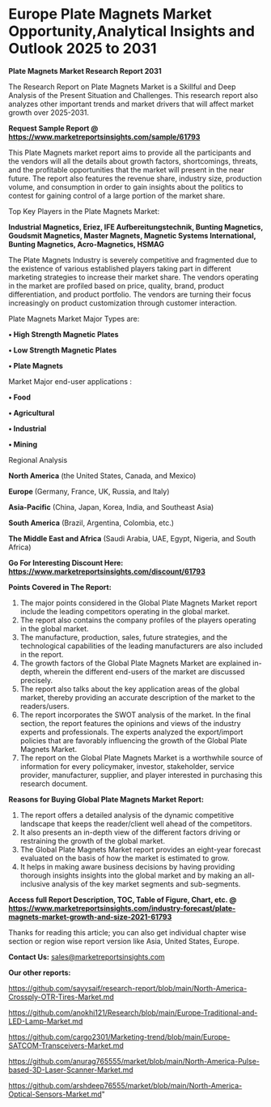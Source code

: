 # Europe Plate Magnets Market Opportunity,Analytical Insights and Outlook 2025 to 2031

<strong>Plate Magnets Market Research Report 2031</strong>

The Research Report on Plate Magnets Market is a Skillful and Deep Analysis of the Present Situation and Challenges. This research report also analyzes other important trends and market drivers that will affect market growth over 2025-2031.

<strong>Request Sample Report @ <a href=https://www.marketreportsinsights.com/sample/61793>https://www.marketreportsinsights.com/sample/61793</a></strong>

This Plate Magnets market report aims to provide all the participants and the vendors will all the details about growth factors, shortcomings, threats, and the profitable opportunities that the market will present in the near future. The report also features the revenue share, industry size, production volume, and consumption in order to gain insights about the politics to contest for gaining control of a large portion of the market share.

Top Key Players in the Plate Magnets Market:

<strong>Industrial Magnetics, Eriez, IFE Aufbereitungstechnik, Bunting Magnetics, Goudsmit Magnetics, Master Magnets, Magnetic Systems International, Bunting Magnetics, Acro-Magnetics, HSMAG</strong>

The Plate Magnets Industry is severely competitive and fragmented due to the existence of various established players taking part in different marketing strategies to increase their market share. The vendors operating in the market are profiled based on price, quality, brand, product differentiation, and product portfolio. The vendors are turning their focus increasingly on product customization through customer interaction.

Plate Magnets Market Major Types are:

<strong>• High Strength Magnetic Plates

• Low Strength Magnetic Plates

• Plate Magnets</strong>

Market Major end-user applications :

<strong>• Food

• Agricultural

• Industrial

• Mining</strong>

Regional Analysis

</u><strong><b>North America</b></strong> (the United States, Canada, and Mexico)

<strong><b>Europe </b></strong>(Germany, France, UK, Russia, and Italy)

<strong><b>Asia-Pacific</b></strong> (China, Japan, Korea, India, and Southeast Asia)

<strong><b>South America</b></strong> (Brazil, Argentina, Colombia, etc.)

<strong><b>The Middle East and Africa</b></strong> (Saudi Arabia, UAE, Egypt, Nigeria, and South Africa)

<strong>Go For Interesting Discount Here: <a href=https://www.marketreportsinsights.com/discount/61793>https://www.marketreportsinsights.com/discount/61793</a></strong>

<strong>Points Covered in The Report:</strong>
<ol>
  <li>The major points considered in the Global Plate Magnets Market report include the leading competitors operating in the global market.</li>
  <li>The report also contains the company profiles of the players operating in the global market.</li>
  <li>The manufacture, production, sales, future strategies, and the technological capabilities of the leading manufacturers are also included in the report.</li>
  <li>The growth factors of the Global Plate Magnets Market are explained in-depth, wherein the different end-users of the market are discussed precisely.</li>
  <li>The report also talks about the key application areas of the global market, thereby providing an accurate description of the market to the readers/users.</li>
  <li>The report incorporates the SWOT analysis of the market. In the final section, the report features the opinions and views of the industry experts and professionals. The experts analyzed the export/import policies that are favorably influencing the growth of the Global Plate Magnets Market.</li>
  <li>The report on the Global Plate Magnets Market is a worthwhile source of information for every policymaker, investor, stakeholder, service provider, manufacturer, supplier, and player interested in purchasing this research document.</li>
</ol>
<strong>Reasons for Buying Global Plate Magnets Market Report:</strong>

<ol>
  <li>The report offers a detailed analysis of the dynamic competitive landscape that keeps the reader/client well ahead of the competitors.</li>
  <li>It also presents an in-depth view of the different factors driving or restraining the growth of the global market.</li>
  <li>The Global Plate Magnets Market report provides an eight-year forecast evaluated on the basis of how the market is estimated to grow.</li>
  <li>It helps in making aware business decisions by having providing thorough insights insights into the global market and by making an all-inclusive analysis of the key market segments and sub-segments.</li>
</ol>
<strong>Access full Report Description, TOC, Table of Figure, Chart, etc. @ <a href=https://www.marketreportsinsights.com/industry-forecast/plate-magnets-market-growth-and-size-2021-61793>https://www.marketreportsinsights.com/industry-forecast/plate-magnets-market-growth-and-size-2021-61793</a></strong>


Thanks for reading this article; you can also get individual chapter wise section or region wise report version like Asia, United States, Europe.

<strong>Contact Us:</strong>
sales@marketreportsinsights.com

<strong>Our other reports:</strong>

<a href=https://github.com/sayysaif/research-report/blob/main/North-America-Crossply-OTR-Tires-Market.md>https://github.com/sayysaif/research-report/blob/main/North-America-Crossply-OTR-Tires-Market.md</a>

<a href=https://github.com/anokhi121/Research/blob/main/Europe-Traditional-and-LED-Lamp-Market.md>https://github.com/anokhi121/Research/blob/main/Europe-Traditional-and-LED-Lamp-Market.md</a>

<a href=https://github.com/cargo2301/Marketing-trend/blob/main/Europe-SATCOM-Transceivers-Market.md>https://github.com/cargo2301/Marketing-trend/blob/main/Europe-SATCOM-Transceivers-Market.md</a>

<a href=https://github.com/anurag765555/market/blob/main/North-America-Pulse-based-3D-Laser-Scanner-Market.md>https://github.com/anurag765555/market/blob/main/North-America-Pulse-based-3D-Laser-Scanner-Market.md</a>

<a href=https://github.com/arshdeep76555/market/blob/main/North-America-Optical-Sensors-Market.md>https://github.com/arshdeep76555/market/blob/main/North-America-Optical-Sensors-Market.md</a>"
